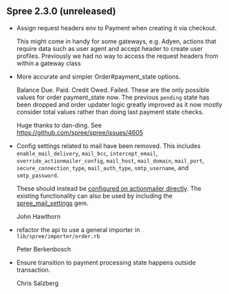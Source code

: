 ## Spree 2.3.0 (unreleased) ##

*   Assign request headers env to Payment when creating it via checkout.

    This might come in handy for some gateways, e.g. Adyen, actions that require
    data such as user agent and accept header to create user profiles. Previously
    we had no way to access the request headers from within a gateway class

*   More accurate and simpler Order#payment_state options.

    Balance Due. Paid. Credit Owed. Failed. These are the only possible values
    for order payment_state now. The previous `pending` state has been dropped
    and order updater logic greatly improved as it now mostly consider total
    values rather than doing last payment state checks.

    Huge thanks to dan-ding. See https://github.com/spree/spree/issues/4605

*   Config settings related to mail have been removed. This includes
    `enable_mail_delivery`, `mail_bcc`, `intercept_email`,
    `override_actionmailer_config`, `mail_host`, `mail_domain`, `mail_port`,
    `secure_connection_type`, `mail_auth_type`, `smtp_username`, and
    `smtp_password`.

    These should instead be [configured on actionmailer directly](http://api.rubyonrails.org/classes/ActionMailer/Base.html#class-ActionMailer::Base-label-Configuration+options).
    The existing functionality can also be used by including the [spree_mail_settings](https://github.com/spree-contrib/spree_mail_settings) gem.

    John Hawthorn

*   refactor the api to use a general importer in `lib/spree/importer/order.rb`

    Peter Berkenbosch

*   Ensure transition to payment processing state happens outside transaction.

    Chris Salzberg
